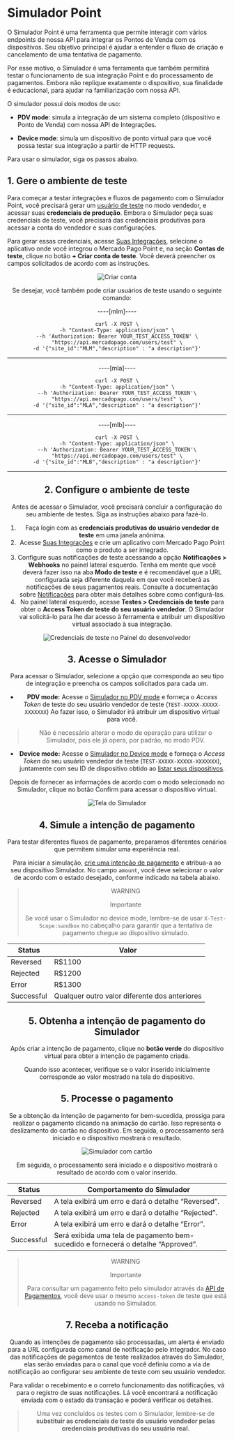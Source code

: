 # Simulador Point

O Simulador Point é uma ferramenta que permite interagir com vários endpoints de nossa API para integrar os Pontos de Venda com os dispositivos. Seu objetivo principal é ajudar a entender o fluxo de criação e cancelamento de uma tentativa de pagamento.

Por esse motivo, o Simulador é uma ferramenta que também permitirá testar o funcionamento de sua integração Point e do processamento de pagamentos. Embora não replique exatamente o dispositivo, sua finalidade é educacional, para ajudar na familiarização com nossa API.

O simulador possui dois modos de uso:

 * **PDV mode**: simula a integração de um sistema completo (dispositivo e Ponto de Venda) com nossa API de Integrações.

 * **Device mode**: simula um dispositivo de ponto virtual para que você possa testar sua integração a partir de HTTP requests. 


Para usar o simulador, siga os passos abaixo.

## 1. Gere o ambiente de teste

Para começar a testar integrações e fluxos de pagamento com o Simulador Point, você precisará gerar um [usuário de teste](/developers/pt/docs/mp-point/additional-content/your-integrations/test/accounts) no modo vendedor, e acessar suas **credenciais de produção**. Embora o Simulador peça suas credenciais de teste, você precisará das credenciais produtivas para acessar a conta do vendedor e suas configurações.

Para gerar essas credenciais, acesse [Suas Integrações](https://www.mercadopago[FAKER][URL][DOMAIN]/developers/panel/), selecione o aplicativo onde você integrou o Mercado Pago Point e, na seção **Contas de teste**, clique no botão **+ Criar conta de teste**. Você deverá preencher os campos solicitados de acordo com as instruções.

<center>

![Criar conta](/images/woocomerce/test-create-account.gif)

<center>

Se desejar, você também pode criar usuários de teste usando o seguinte comando:

----[mlm]----
``` curl
curl -X POST \
-h "Content-Type: application/json" \
--h 'Authorization: Bearer YOUR_TEST_ACCESS_TOKEN' \
"https://api.mercadopago.com/users/test" \
-d '{"site_id":"MLM","description" : "a description"}'
```
------------

----[mla]----
``` curl
curl -X POST \
-h "Content-Type: application/json" \
--h 'Authorization: Bearer YOUR_TEST_ACCESS_TOKEN'\
"https://api.mercadopago.com/users/test" \
-d '{"site_id":"MLA","description" : "a description"}'
```
------------

----[mlb]----
``` curl
curl -X POST \
-h "Content-Type: application/json" \
--h 'Authorization: Bearer YOUR_TEST_ACCESS_TOKEN'\
"https://api.mercadopago.com/users/test" \
-d '{"site_id":"MLB","description" : "a description"}'
```
------------


## 2. Configure o ambiente de teste

Antes de acessar o Simulador, você precisará concluir a configuração do seu ambiente de testes. Siga as instruções abaixo para fazé-lo. 
 1. Faça login com as **credenciais produtivas do usuário vendedor de teste** em uma janela anônima. 
 2. Acesse [Suas Integrações](https://www.mercadopago[FAKER][URL][DOMAIN]/developers/panel/) e crie um aplicativo com Mercado Pago Point como o produto a ser integrado. 
 3. Configure suas notificações de teste acessando a opção **Notificações > Webhooks** no painel lateral esquerdo. Tenha em mente que você deverá fazer isso na aba **Modo de teste** e é recomendável que a URL configurada seja diferente daquela em que você receberá as notificações de seus pagamentos reais. Consulte a documentação sobre [Notificações](/developers/pt/docs/mp-point/additional-content/your-integrations/notifications/webhooks) para obter mais detalhes sobre como configurá-las.
 4. No painel lateral esquerdo, acesse **Testes > Credenciais de teste** para obter o **Access Token de teste do seu usuário vendedor**. O Simulador vai solicitá-lo para lhe dar acesso à ferramenta e atribuir um dispositivo virtual associado à sua integração.


![Credenciais de teste no Painel do desenvolvedor](/images/woocomerce/test-test-credentials.png)


## 3. Acesse o Simulador 

Para acessar o Simulador, selecione a opção que corresponda ao seu tipo de integração e preencha os campos solicitados para cada um. 

* **PDV mode:** Acesse o [Simulador no PDV mode](https://api.mercadopago.com/point/integrator-simulator/sandbox/?ignoreapidoc=true) e forneça o _Access Token_ de teste do seu usuário vendedor de teste (`TEST-XXXXX-XXXXX-XXXXXXX`) Ao fazer isso, o Simulador irá atribuir um dispositivo virtual para você. 

 > Não é necessário alterar o modo de operação para utilizar o Simulador, pois ele já opera, por padrão, no modo PDV.

* **Device mode:** Acesse o [Simulador no Device mode](https://api.mercadopago.com/point/integrator-simulator/sandbox/device?ignoreapidoc=true) e forneça o _Access Token_ do seu usuário vendedor de teste (`TEST-XXXXX-XXXXX-XXXXXXX`), juntamente com seu ID de dispositivo obtido ao [listar seus dispositivos](/developers/pt/docs/mp-point/integration-configuration/integrate-with-pdv/payment-processing).

Depois de fornecer as informações de acordo com o modo selecionado no Simulador, clique no botão Confirm para acessar o dispositivo virtual.

<center>

![Tela do Simulador](/images/point-api/point-device-simulator.png)

<center>

## 4. Simule a intenção de pagamento

Para testar diferentes fluxos de pagamento, preparamos diferentes cenários que permitem simular uma experiência real. 

Para iniciar a simulação, [crie uma intenção de pagamento](/developers/es/reference/integrations_api/_point_integration-api_devices_deviceid_payment-intents/post) e atribua-a ao seu dispositivo Simulador. No campo `amount`, você deve selecionar o valor de acordo com o estado desejado, conforme indicado na tabela abaixo.

> WARNING
>
> Importante
>
> Se você usar o Simulador no device mode, lembre-se de usar `X-Test-Scope:sandbox` no cabeçalho para garantir que a tentativa de pagamento chegue ao dispositivo simulado.


| Status | Valor |
|---|---|
| Reversed | R$1100 |
| Rejected | R$1200 |
| Error | R$1300 |
| Successful | Qualquer outro valor diferente dos anteriores |



## 5. Obtenha a intenção de pagamento do Simulador

Após criar a intenção de pagamento, clique no **botão verde** do dispositivo virtual para obter a intenção de pagamento criada.

Quando isso acontecer, verifique se o valor inserido inicialmente corresponde ao valor mostrado na tela do dispositivo.


## 5. Processe o pagamento

Se a obtenção da intenção de pagamento for bem-sucedida, prossiga para realizar o pagamento clicando na animação do cartão. Isso representa o deslizamento do cartão no dispositivo. Em seguida, o processamento será iniciado e o dispositivo mostrará o resultado.

![Simulador com cartão](/images/point-api/point-simulator-process.png)

Em seguida, o processamento será iniciado e o dispositivo mostrará o resultado de acordo com o valor inserido.

| Status | Comportamento do Simulador |
|---|---|
| Reversed | A tela exibirá um erro e dará o detalhe “Reversed”. |
| Rejected | A tela exibirá um erro e dará o detalhe “Rejected”. |
| Error | A tela exibirá um erro e dará o detalhe “Error”. |
| Successful | Será exibida uma tela de pagamento bem-sucedido e fornecerá o detalhe “Approved”. |


> WARNING
>
> Importante
>
> Para consultar um pagamento feito pelo simulador através da [API de Pagamentos](/developers/pt/reference/payments/_payments_id/get), você deve usar o mesmo `access-token` de teste que está usando no Simulador.


## 7. Receba a notificação

Quando as intenções de pagamento são processadas, um alerta é enviado para a URL configurada como canal de notificação pelo integrador. No caso das notificações de pagamentos de teste realizados através do Simulador, elas serão enviadas para o canal que você definiu como a via de notificação ao configurar seu ambiente de teste com seu usuário vendedor. 

Para validar o recebimento e o correto funcionamento das notificações, vá para o registro de suas notificações. Lá você encontrará a notificação enviada com o estado da transação e poderá verificar os detalhes.

> Uma vez concluídos os testes com o Simulador, lembre-se de **substituir as credenciais de teste do usuário vendedor pelas credenciais produtivas do seu usuário real**.